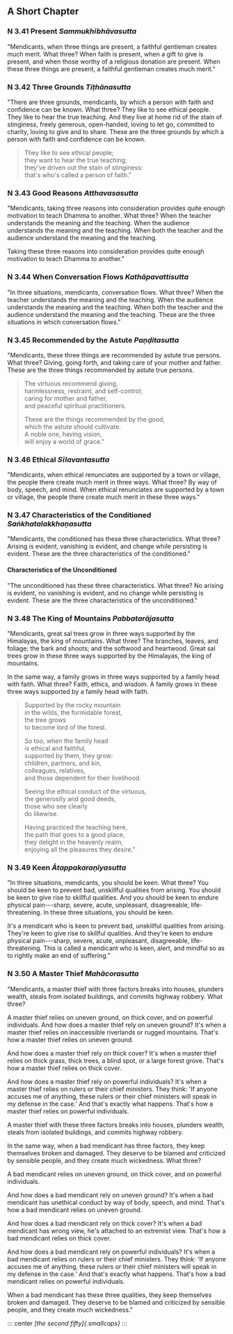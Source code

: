 ## A Short Chapter

### N 3.41 Present  *Sammukhībhāvasutta*

"Mendicants, when three things are present, a faithful gentleman creates
much merit. What three? When faith is present, when a gift to give is
present, and when those worthy of a religious donation are present. When
these three things are present, a faithful gentleman creates much
merit."

### N 3.42 Three Grounds  *Tiṭhānasutta*

"There are three grounds, mendicants, by which a person with faith and
confidence can be known. What three? They like to see ethical people.
They like to hear the true teaching. And they live at home rid of the
stain of stinginess, freely generous, open-handed, loving to let go,
committed to charity, loving to give and to share. These are the three
grounds by which a person with faith and confidence can be known.

> They like to see ethical people;\
> they want to hear the true teaching;\
> they've driven out the stain of stinginess:\
> that's who's called a person of faith."

### N 3.43 Good Reasons  *Atthavasasutta*

"Mendicants, taking three reasons into consideration provides quite
enough motivation to teach Dhamma to another. What three? When the
teacher understands the meaning and the teaching. When the audience
understands the meaning and the teaching. When both the teacher and the
audience understand the meaning and the teaching.

Taking these three reasons into consideration provides quite enough
motivation to teach Dhamma to another."

### N 3.44 When Conversation Flows  *Kathāpavattisutta*

"In three situations, mendicants, conversation flows. What three? When
the teacher understands the meaning and the teaching. When the audience
understands the meaning and the teaching. When both the teacher and the
audience understand the meaning and the teaching. These are the three
situations in which conversation flows."

### N 3.45 Recommended by the Astute  *Paṇḍitasutta*

"Mendicants, these three things are recommended by astute true persons.
What three? Giving, going forth, and taking care of your mother and
father. These are the three things recommended by astute true persons.

> The virtuous recommend giving,\
> harmlessness, restraint, and self-control;\
> caring for mother and father,\
> and peaceful spiritual practitioners.
>
> These are the things recommended by the good,\
> which the astute should cultivate.\
> A noble one, having vision,\
> will enjoy a world of grace."

### N 3.46 Ethical  *Sīlavantasutta*

"Mendicants, when ethical renunciates are supported by a town or
village, the people there create much merit in three ways. What three?
By way of body, speech, and mind. When ethical renunciates are supported
by a town or village, the people there create much merit in these three
ways."

### N 3.47 Characteristics of the Conditioned  *Saṅkhatalakkhaṇasutta*

"Mendicants, the conditioned has these three characteristics. What
three? Arising is evident, vanishing is evident, and change while
persisting is evident. These are the three characteristics of the
conditioned."

#### Characteristics of the Unconditioned

"The unconditioned has these three characteristics. What three? No
arising is evident, no vanishing is evident, and no change while
persisting is evident. These are the three characteristics of the
unconditioned."

### N 3.48 The King of Mountains  *Pabbatarājasutta*

"Mendicants, great sal trees grow in three ways supported by the
Himalayas, the king of mountains. What three? The branches, leaves, and
foliage; the bark and shoots; and the softwood and heartwood. Great sal
trees grow in these three ways supported by the Himalayas, the king of
mountains.

In the same way, a family grows in three ways supported by a family head
with faith. What three? Faith, ethics, and wisdom. A family grows in
these three ways supported by a family head with faith.

> Supported by the rocky mountain\
> in the wilds, the formidable forest,\
> the tree grows\
> to become lord of the forest.
>
> So too, when the family head\
> is ethical and faithful,\
> supported by them, they grow:\
> children, partners, and kin,\
> colleagues, relatives,\
> and those dependent for their livelihood.
>
> Seeing the ethical conduct of the virtuous,\
> the generosity and good deeds,\
> those who see clearly\
> do likewise.
>
> Having practiced the teaching here,\
> the path that goes to a good place,\
> they delight in the heavenly realm,\
> enjoying all the pleasures they desire."

### N 3.49 Keen  *Ātappakaraṇīyasutta*

"In three situations, mendicants, you should be keen. What three? You
should be keen to prevent bad, unskillful qualities from arising. You
should be keen to give rise to skillful qualities. And you should be
keen to endure physical pain---sharp, severe, acute, unpleasant,
disagreeable, life-threatening. In these three situations, you should be
keen.

It's a mendicant who is keen to prevent bad, unskillful qualities from
arising. They're keen to give rise to skillful qualities. And they're
keen to endure physical pain---sharp, severe, acute, unpleasant,
disagreeable, life-threatening. This is called a mendicant who is keen,
alert, and mindful so as to rightly make an end of suffering."

### N 3.50 A Master Thief  *Mahācorasutta*

"Mendicants, a master thief with three factors breaks into houses,
plunders wealth, steals from isolated buildings, and commits highway
robbery. What three?

A master thief relies on uneven ground, on thick cover, and on powerful
individuals. And how does a master thief rely on uneven ground? It's
when a master thief relies on inaccessible riverlands or rugged
mountains. That's how a master thief relies on uneven ground.

And how does a master thief rely on thick cover? It's when a master
thief relies on thick grass, thick trees, a blind spot, or a large
forest grove. That's how a master thief relies on thick cover.

And how does a master thief rely on powerful individuals? It's when a
master thief relies on rulers or their chief ministers. They think: 'If
anyone accuses me of anything, these rulers or their chief ministers
will speak in my defense in the case.' And that's exactly what happens.
That's how a master thief relies on powerful individuals.

A master thief with these three factors breaks into houses, plunders
wealth, steals from isolated buildings, and commits highway robbery.

In the same way, when a bad mendicant has three factors, they keep
themselves broken and damaged. They deserve to be blamed and criticized
by sensible people, and they create much wickedness. What three?

A bad mendicant relies on uneven ground, on thick cover, and on powerful
individuals.

And how does a bad mendicant rely on uneven ground? It's when a bad
mendicant has unethical conduct by way of body, speech, and mind. That's
how a bad mendicant relies on uneven ground.

And how does a bad mendicant rely on thick cover? It's when a bad
mendicant has wrong view, he's attached to an extremist view. That's how
a bad mendicant relies on thick cover.

And how does a bad mendicant rely on powerful individuals? It's when a
bad mendicant relies on rulers or their chief ministers. They think: 'If
anyone accuses me of anything, these rulers or their chief ministers
will speak in my defense in the case.' And that's exactly what happens.
That's how a bad mendicant relies on powerful individuals.

When a bad mendicant has these three qualities, they keep themselves
broken and damaged. They deserve to be blamed and criticized by sensible
people, and they create much wickedness."

::: center
*[the second fifty]{.smallcaps}*
:::

